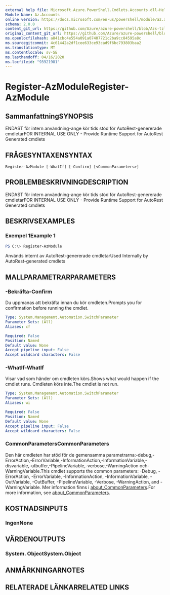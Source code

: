 ```yaml
---
external help file: Microsoft.Azure.PowerShell.Cmdlets.Accounts.dll-Help.xml
Module Name: Az.Accounts
online version: https://docs.microsoft.com/en-us/powershell/module/az.accounts/register-azmodule
schema: 2.0.0
content_git_url: https://github.com/Azure/azure-powershell/blob/Azs-tzl/src/Accounts/Accounts/help/Register-AzModule.md
original_content_git_url: https://github.com/Azure/azure-powershell/blob/Azs-tzl/src/Accounts/Accounts/help/Register-AzModule.md
ms.openlocfilehash: a841cbc4e554a091a07407721c2ba9cc84595a8c
ms.sourcegitcommit: 4c61442a2df1cee633ce93cad9f6bc793803baa2
ms.translationtype: MT
ms.contentlocale: sv-SE
ms.lasthandoff: 04/16/2020
ms.locfileid: "93921981"
---
```

# <span data-ttu-id="e2ad5-101">Register-AzModule</span><span class="sxs-lookup"><span data-stu-id="e2ad5-101">Register-AzModule</span></span>

## <span data-ttu-id="e2ad5-102">Sammanfattning</span><span class="sxs-lookup"><span data-stu-id="e2ad5-102">SYNOPSIS</span></span>
<span data-ttu-id="e2ad5-103">ENDAST för intern användning-ange kör tids stöd för AutoRest-genererade cmdletar</span><span class="sxs-lookup"><span data-stu-id="e2ad5-103">FOR INTERNAL USE ONLY - Provide Runtime Support for AutoRest Generated cmdlets</span></span>

## <span data-ttu-id="e2ad5-104">FRÅGESYNTAXEN</span><span class="sxs-lookup"><span data-stu-id="e2ad5-104">SYNTAX</span></span>

```
Register-AzModule [-WhatIf] [-Confirm] [<CommonParameters>]
```

## <span data-ttu-id="e2ad5-105">PROBLEMBESKRIVNING</span><span class="sxs-lookup"><span data-stu-id="e2ad5-105">DESCRIPTION</span></span>
<span data-ttu-id="e2ad5-106">ENDAST för intern användning-ange kör tids stöd för AutoRest-genererade cmdletar</span><span class="sxs-lookup"><span data-stu-id="e2ad5-106">FOR INTERNAL USE ONLY - Provide Runtime Support for AutoRest Generated cmdlets</span></span>

## <span data-ttu-id="e2ad5-107">BESKRIVS</span><span class="sxs-lookup"><span data-stu-id="e2ad5-107">EXAMPLES</span></span>

### <span data-ttu-id="e2ad5-108">Exempel 1</span><span class="sxs-lookup"><span data-stu-id="e2ad5-108">Example 1</span></span>
```powershell
PS C:\> Register-AzModule
```

<span data-ttu-id="e2ad5-109">Används internt av AutoRest-genererade cmdletar</span><span class="sxs-lookup"><span data-stu-id="e2ad5-109">Used Internally by AutoRest-generated cmdlets</span></span>

## <span data-ttu-id="e2ad5-110">MALLPARAMETRAR</span><span class="sxs-lookup"><span data-stu-id="e2ad5-110">PARAMETERS</span></span>

### <span data-ttu-id="e2ad5-111">-Bekräfta</span><span class="sxs-lookup"><span data-stu-id="e2ad5-111">-Confirm</span></span>
<span data-ttu-id="e2ad5-112">Du uppmanas att bekräfta innan du kör cmdleten.</span><span class="sxs-lookup"><span data-stu-id="e2ad5-112">Prompts you for confirmation before running the cmdlet.</span></span>

```yaml
Type: System.Management.Automation.SwitchParameter
Parameter Sets: (All)
Aliases: cf

Required: False
Position: Named
Default value: None
Accept pipeline input: False
Accept wildcard characters: False
```

### <span data-ttu-id="e2ad5-113">-WhatIf</span><span class="sxs-lookup"><span data-stu-id="e2ad5-113">-WhatIf</span></span>
<span data-ttu-id="e2ad5-114">Visar vad som händer om cmdleten körs.</span><span class="sxs-lookup"><span data-stu-id="e2ad5-114">Shows what would happen if the cmdlet runs.</span></span> <span data-ttu-id="e2ad5-115">Cmdleten körs inte.</span><span class="sxs-lookup"><span data-stu-id="e2ad5-115">The cmdlet is not run.</span></span>

```yaml
Type: System.Management.Automation.SwitchParameter
Parameter Sets: (All)
Aliases: wi

Required: False
Position: Named
Default value: None
Accept pipeline input: False
Accept wildcard characters: False
```

### <span data-ttu-id="e2ad5-116">CommonParameters</span><span class="sxs-lookup"><span data-stu-id="e2ad5-116">CommonParameters</span></span>
<span data-ttu-id="e2ad5-117">Den här cmdleten har stöd för de gemensamma parametrarna:-debug,-ErrorAction,-ErrorVariable,-InformationAction,-InformationVariable,-disvariable,-utbuffer,-PipelineVariable,-verbose,-WarningAction och-WarningVariable.</span><span class="sxs-lookup"><span data-stu-id="e2ad5-117">This cmdlet supports the common parameters: -Debug, -ErrorAction, -ErrorVariable, -InformationAction, -InformationVariable, -OutVariable, -OutBuffer, -PipelineVariable, -Verbose, -WarningAction, and -WarningVariable.</span></span> <span data-ttu-id="e2ad5-118">Mer information finns i [about_CommonParameters](http://go.microsoft.com/fwlink/?LinkID=113216).</span><span class="sxs-lookup"><span data-stu-id="e2ad5-118">For more information, see [about_CommonParameters](http://go.microsoft.com/fwlink/?LinkID=113216).</span></span>

## <span data-ttu-id="e2ad5-119">KOSTNADS</span><span class="sxs-lookup"><span data-stu-id="e2ad5-119">INPUTS</span></span>

### <span data-ttu-id="e2ad5-120">Ingen</span><span class="sxs-lookup"><span data-stu-id="e2ad5-120">None</span></span>

## <span data-ttu-id="e2ad5-121">VÄRDEN</span><span class="sxs-lookup"><span data-stu-id="e2ad5-121">OUTPUTS</span></span>

### <span data-ttu-id="e2ad5-122">System. Object</span><span class="sxs-lookup"><span data-stu-id="e2ad5-122">System.Object</span></span>
## <span data-ttu-id="e2ad5-123">ANMÄRKNINGAR</span><span class="sxs-lookup"><span data-stu-id="e2ad5-123">NOTES</span></span>

## <span data-ttu-id="e2ad5-124">RELATERADE LÄNKAR</span><span class="sxs-lookup"><span data-stu-id="e2ad5-124">RELATED LINKS</span></span>

